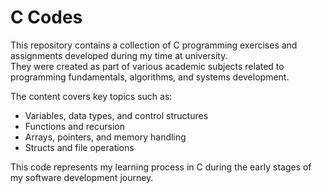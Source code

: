 # C Codes

This repository contains a collection of C programming exercises and assignments developed during my time at university.  
They were created as part of various academic subjects related to programming fundamentals, algorithms, and systems development.

The content covers key topics such as:
- Variables, data types, and control structures
- Functions and recursion
- Arrays, pointers, and memory handling
- Structs and file operations

This code represents my learning process in C during the early stages of my software development journey.
